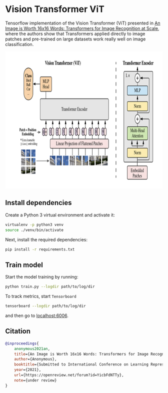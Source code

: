 # Vision Transformer ViT

Tensorflow implementation of the Vision Transformer (ViT) presented in 
[An Image is Worth 16x16 Words: Transformers for Image Recognition at Scale](https://openreview.net/pdf?id=YicbFdNTTy),
where the authors show that Transformers applied directly to image patches and pre-trained on large datasets work really well on image classification.

<p align="center">
    <img src="vit.png" height="440px">
</p>

## Install dependencies

Create a Python 3 virtual environment and activate it:

```bash
virtualenv -p python3 venv
source ./venv/bin/activate
```

Next, install the required dependencies:

```bash
pip install -r requirements.txt
```

## Train model

Start the model training by running:

```bash
python train.py --logdir path/to/log/dir
```

To track metrics, start `Tensorboard`

```bash
tensorboard --logdir path/to/log/dir
```

and then go to [localhost:6006](localhost:6006).

## Citation

```bibtex
@inproceedings{
    anonymous2021an,
    title={An Image is Worth 16x16 Words: Transformers for Image Recognition at Scale},
    author={Anonymous},
    booktitle={Submitted to International Conference on Learning Representations},
    year={2021},
    url={https://openreview.net/forum?id=YicbFdNTTy},
    note={under review}
}
```
